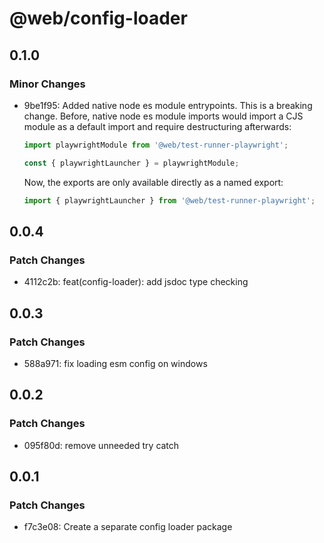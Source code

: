 # @web/config-loader

## 0.1.0

### Minor Changes

- 9be1f95: Added native node es module entrypoints. This is a breaking change. Before, native node es module imports would import a CJS module as a default import and require destructuring afterwards:

  ```js
  import playwrightModule from '@web/test-runner-playwright';

  const { playwrightLauncher } = playwrightModule;
  ```

  Now, the exports are only available directly as a named export:

  ```js
  import { playwrightLauncher } from '@web/test-runner-playwright';
  ```

## 0.0.4

### Patch Changes

- 4112c2b: feat(config-loader): add jsdoc type checking

## 0.0.3

### Patch Changes

- 588a971: fix loading esm config on windows

## 0.0.2

### Patch Changes

- 095f80d: remove unneeded try catch

## 0.0.1

### Patch Changes

- f7c3e08: Create a separate config loader package
